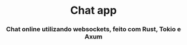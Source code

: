 <h1 align="center">Chat app</h1>

<h3 align="center">Chat online utilizando websockets, feito com Rust, Tokio e Axum</h3>
